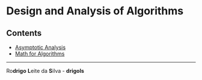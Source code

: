 # Design and Analysis of Algorithms

## Contents

 - [Asymptotic Analysis](modules/asymptotic-analysis.md)
 - [Math for Algorithms](modules/math-for-algorithms.md)

---

Ro**drigo** **L**eite da **S**ilva - **drigols**
